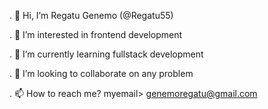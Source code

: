 . 👋 Hi, I’m Regatu Genemo (@Regatu55)

.  👀 I’m interested in  frontend development

. 🌱 I’m currently learning fullstack development

. 💞 I’m looking to collaborate on any problem 

. 📫 How to reach me? myemail> genemoregatu@gmail.com


